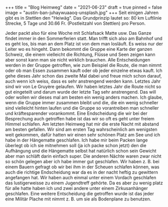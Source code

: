 +++
title = "Blog Heimweg"
date = "2021-06-23"
draft = true
pinned = false
image = "austin-ban-juhaywuaaoq-unsplash.jpg"
+++
Seit einigen Jahren gibt es in Stettlen den "Heiwäg". Das Grundprinzip lautet so: 80 km Luftlinie Strecke, 5 Tage und 30.66 Fr. (Postleitzahl von Stettlen) pro Person.

Jeder packt also für eine Woche mit Schlafsack Matte usw. Das Ganze findet immer in den Sommerferien statt. Man trifft sich also am Bahnhof und es geht los, bis man an dem Platz ist von dem man losläuft. Es weiss nur der Leiter wo es hingeht. Dann bekommt die Gruppe eine Karte der ganzen Schweiz, die einem vielleicht die Richtung, Flüsse und Seen zeigen kann aber sonst kann man sie nicht wirklich brauchen. Alle Entscheidungen werden in der Gruppe getroffen, wie zum Beispiel die Route, die man nimmt oder ob man Essen zusammen kauft oder ob jeder einzelne etwas kauft. Ich gehe dieses Jahr schon das zweite Mal dabei und freue mich schon darauf, auch wenn ich weiss, dass es sehr anstrengend werden kann. Letztes Jahr sind wir von Le Gruyère gelaufen. Wir haben letztes Jahr die Route nicht so gut eingeteilt und darum wurde der letzte Tag sehr anstrengend. Das will oder wollen wir dieses mal am besten ein wenig anders machen. Ich glaube, wenn die Gruppe immer zusammen bleibt und die, die ein wenig schneller sind vielleicht hinten laufen und die Gruppe so vorantreiben man schneller und kräftesparender vorankommt. Eine Endscheidung die wir bei der Besprechung auch getroffen habe ist das wir so oft es geht unter freiem Himmel schlafen. Am letzten Heimweg hat mir die erste Nacht mit abstand am besten gefallen. Wir sind am ersten Tag wahrscheinlich am wenigsten weit gekommen, dafür hatten wir einen sehr schönen Platz am See und ich habe in der Hängematte geschlafen. Ich habe mir beim Packen lange überlegt ob ich sie mitnehmen soll (ja ich packe schon jetzt) den die Aufhängung und die Hängematte selbst hat natürlich schon sein Gewicht aber man schläft darin einfach super. Die anderen Nächte waren zwar nicht so schön gelegen aber ich habe immer gut geschlafen. Wir haben  z. B. bei einem Bauern gefragt ob wir bei ihm in der Scheuen schlafen können, was auch die richtige Endscheidung war da es in der nacht heftig zu gewittern angefangen hat. Wir haben auch einmal unter einem Vordach geschlafen das lustigerweisse zu einem Jugendtreff gehörte. Da es aber zu wenig platz für alle hatte haben ich und zwei andere unter einem Zirkusanhänger geschlafen. Eine weitere Entscheidung die getroffen wurde ist das jeder eine Militär Plache mit nimmt z. B. um sie als Bodenplane zu benutzen.
